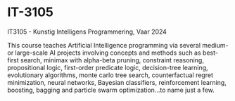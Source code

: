 # IT-3105
IT3105 - Kunstig Intelligens Programmering, Vaar 2024


This course teaches Artificial Intelligence programming via several medium- or large-scale AI projects involving concepts and methods such as best-first search, minimax with alpha-beta pruning, constraint reasoning, propositional logic, first-order predicate logic, decision-tree learning, evolutionary algorithms, monte carlo tree search, counterfactual regret minimization, neural networks, Bayesian classifiers, reinforcement learning, boosting, bagging and particle swarm optimization...to name just a few.
